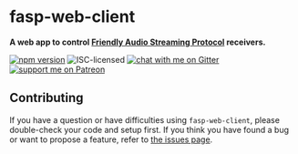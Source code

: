 # fasp-web-client

**A web app to control [Friendly Audio Streaming Protocol](https://github.com/derhuerst/friendly-audio-streaming-protocol) receivers.**

[![npm version](https://img.shields.io/npm/v/fasp-web-client.svg)](https://www.npmjs.com/package/fasp-web-client)
![ISC-licensed](https://img.shields.io/github/license/derhuerst/fasp-web-client.svg)
[![chat with me on Gitter](https://img.shields.io/badge/chat%20with%20me-on%20gitter-512e92.svg)](https://gitter.im/derhuerst)
[![support me on Patreon](https://img.shields.io/badge/support%20me-on%20patreon-fa7664.svg)](https://patreon.com/derhuerst)


## Contributing

If you have a question or have difficulties using `fasp-web-client`, please double-check your code and setup first. If you think you have found a bug or want to propose a feature, refer to [the issues page](https://github.com/derhuerst/fasp-web-client/issues).
